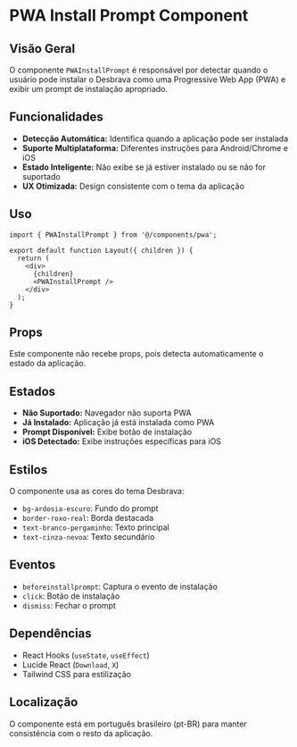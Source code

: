 # PWA Install Prompt Component

## Visão Geral

O componente `PWAInstallPrompt` é responsável por detectar quando o usuário pode instalar o Desbrava como uma Progressive Web App (PWA) e exibir um prompt de instalação apropriado.

## Funcionalidades

- **Detecção Automática:** Identifica quando a aplicação pode ser instalada
- **Suporte Multiplataforma:** Diferentes instruções para Android/Chrome e iOS
- **Estado Inteligente:** Não exibe se já estiver instalado ou se não for suportado
- **UX Otimizada:** Design consistente com o tema da aplicação

## Uso

```tsx
import { PWAInstallPrompt } from '@/components/pwa';

export default function Layout({ children }) {
  return (
    <div>
      {children}
      <PWAInstallPrompt />
    </div>
  );
}
```

## Props

Este componente não recebe props, pois detecta automaticamente o estado da aplicação.

## Estados

- **Não Suportado:** Navegador não suporta PWA
- **Já Instalado:** Aplicação já está instalada como PWA
- **Prompt Disponível:** Exibe botão de instalação
- **iOS Detectado:** Exibe instruções específicas para iOS

## Estilos

O componente usa as cores do tema Desbrava:

- `bg-ardosia-escuro`: Fundo do prompt
- `border-roxo-real`: Borda destacada
- `text-branco-pergaminho`: Texto principal
- `text-cinza-nevoa`: Texto secundário

## Eventos

- `beforeinstallprompt`: Captura o evento de instalação
- `click`: Botão de instalação
- `dismiss`: Fechar o prompt

## Dependências

- React Hooks (`useState`, `useEffect`)
- Lucide React (`Download`, `X`)
- Tailwind CSS para estilização

## Localização

O componente está em português brasileiro (pt-BR) para manter consistência com o resto da aplicação.
